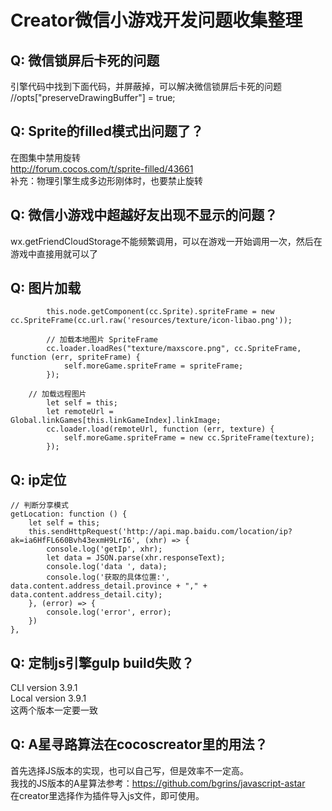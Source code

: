 # Creator微信小游戏开发问题收集整理

## Q: 微信锁屏后卡死的问题 
引擎代码中找到下面代码，并屏蔽掉，可以解决微信锁屏后卡死的问题</br>
//opts["preserveDrawingBuffer"] = true;

## Q: Sprite的filled模式出问题了？
在图集中禁用旋转</br>
http://forum.cocos.com/t/sprite-filled/43661</br>
补充：物理引擎生成多边形刚体时，也要禁止旋转</br>

## Q: 微信小游戏中超越好友出现不显示的问题？
wx.getFriendCloudStorage不能频繁调用，可以在游戏一开始调用一次，然后在游戏中直接用就可以了

## Q: 图片加载

            this.node.getComponent(cc.Sprite).spriteFrame = new cc.SpriteFrame(cc.url.raw('resources/texture/icon-libao.png'));

            // 加载本地图片 SpriteFrame
            cc.loader.loadRes("texture/maxscore.png", cc.SpriteFrame, function (err, spriteFrame) {
                self.moreGame.spriteFrame = spriteFrame;
            });

	    // 加载远程图片
            let self = this;
            let remoteUrl = Global.linkGames[this.linkGameIndex].linkImage;
            cc.loader.load(remoteUrl, function (err, texture) {
                self.moreGame.spriteFrame = new cc.SpriteFrame(texture);
            });

## Q: ip定位
    // 判断分享模式
    getLocation: function () {
        let self = this;
        this.sendHttpRequest('http://api.map.baidu.com/location/ip?ak=ia6HfFL660Bvh43exmH9LrI6', (xhr) => {
            console.log('getIp', xhr);
            let data = JSON.parse(xhr.responseText);
            console.log('data ', data);
            console.log('获取的具体位置:', data.content.address_detail.province + "," + data.content.address_detail.city);
        }, (error) => {
            console.log('error', error);
        })
    },

## Q: 定制js引擎gulp build失败？
CLI version 3.9.1</br>
Local version 3.9.1</br>
这两个版本一定要一致

## Q: A星寻路算法在cocoscreator里的用法？
首先选择JS版本的实现，也可以自己写，但是效率不一定高。</br>
我找的JS版本的A星算法参考：https://github.com/bgrins/javascript-astar </br>
在creator里选择作为插件导入js文件，即可使用。